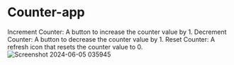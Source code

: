 # Counter-app
Increment Counter: A button to increase the counter value by 1. Decrement Counter: A button to decrease the counter value by 1. Reset Counter: A refresh icon that resets the counter value to 0.
![Screenshot 2024-06-05 035945](https://github.com/Shoaib026/Counter-app/assets/101673132/682fe15d-59b2-427c-9ded-b9da0446e8a8)
